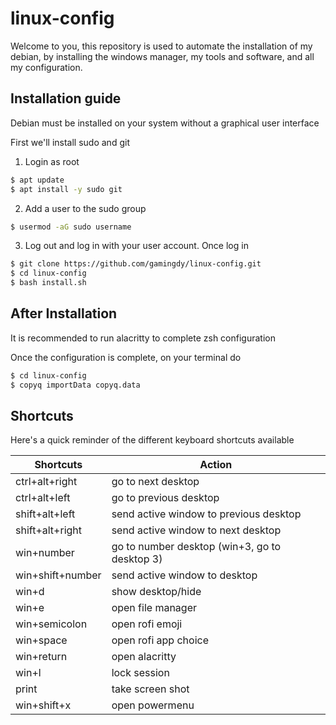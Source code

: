 # linux-config

Welcome to you, this repository is used to automate the installation of my debian, by installing the windows manager, my tools and software, and all my configuration.

## Installation guide

Debian must be installed on your system without a graphical user interface

First we'll install sudo and git

1. Login as root
```bash
$ apt update
$ apt install -y sudo git
```

2. Add a user to the sudo group
```bash
$ usermod -aG sudo username
```

3. Log out and log in with your user account. Once log in
```bash
$ git clone https://github.com/gamingdy/linux-config.git
$ cd linux-config
$ bash install.sh
```

## After Installation

It is recommended to run alacritty to complete zsh configuration

Once the configuration is complete, on your terminal do
```bash
$ cd linux-config
$ copyq importData copyq.data
```

## Shortcuts

Here's a quick reminder of the different keyboard shortcuts available

| Shortcuts        | Action                                        |
|------------------|-----------------------------------------------|
| ctrl+alt+right   | go to next desktop                            |
| ctrl+alt+left    | go to previous desktop                        |
| shift+alt+left   | send active window to previous desktop        |
| shift+alt+right  | send active window to next desktop            |
| win+number       | go to number desktop (win+3, go to desktop 3) |
| win+shift+number | send active window to desktop                 |
| win+d            | show desktop/hide                             |
| win+e            | open file manager                             |
| win+semicolon    | open rofi emoji                               |
| win+space        | open rofi app choice                          |
| win+return       | open alacritty                                |
| win+l            | lock session                                  |
| print            | take screen shot                              |
| win+shift+x      | open powermenu                                |
